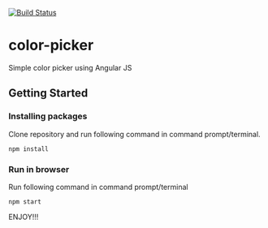 [![Build Status](https://travis-ci.com/anandprajapati1/color-picker.svg?branch=master)](https://travis-ci.com/anandprajapati1/color-picker)

# color-picker
Simple color picker using Angular JS

## Getting Started
### Installing packages
Clone repository and run following command in command prompt/terminal.
```
npm install
```

### Run in browser
Run following command in command prompt/terminal
```
npm start
```
ENJOY!!!
